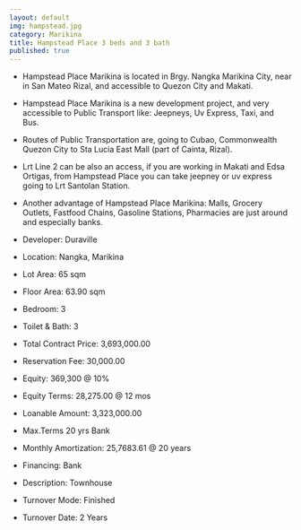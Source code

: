 ```yaml
---
layout: default
img: hampstead.jpg
category: Marikina
title: Hampstead Place 3 beds and 3 bath
published: true
---
```



- Hampstead Place Marikina is located in Brgy. Nangka Marikina City, near in San Mateo Rizal, and accessible to Quezon City and Makati.

- Hampstead Place Marikina is a new development project, and very accessible to Public Transport like: Jeepneys, Uv Express, Taxi, and Bus.

- Routes of Public Transportation are, going to Cubao, Commonwealth Quezon City to Sta Lucia East Mall (part of Cainta, Rizal).

- Lrt Line 2 can be also an access, if you are working in Makati and Edsa Ortigas, from Hampstead Place you can take jeepney or uv express going to Lrt Santolan Station.

- Another advantage of Hampstead Place Marikina: Malls, Grocery Outlets, Fastfood Chains, Gasoline Stations, Pharmacies are just around and especially banks.

- Developer: Duraville
- Location: Nangka, Marikina
- Lot Area: 65 sqm
- Floor Area: 63.90 sqm
- Bedroom: 3
- Toilet & Bath: 3


- Total Contract Price: 3,693,000.00
- Reservation Fee: 30,000.00
- Equity: 369,300 @ 10%
- Equity Terms: 28,275.00 @ 12 mos
- Loanable Amount: 3,323,000.00
- Max.Terms	20 yrs Bank
- Monthly Amortization: 25,7683.61 @ 20 years
- Financing: Bank

- Description: Townhouse
- Turnover Mode: Finished
- Turnover Date: 2 Years